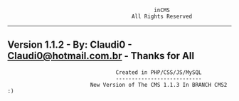                                                   inCMS
								           All Rights Reserved
-------------------------------------------------------------------------------------------------------------
Version 1.1.2 - By: Claudi0 - Claudi0@hotmail.com.br - Thanks for All
-------------------------------------------------------------------------------------------------------------
                                      Created in PHP/CSS/JS/MySQL
									  ---------------------------
							  New Version of The CMS 1.1.3 In BRANCH CMS2 :)